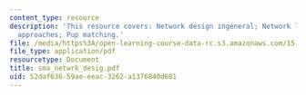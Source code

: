```yaml
---
content_type: resource
description: 'This resource covers: Network design ingeneral; Network loading; Solution
  approaches; Pup matching.'
file: /media/https%3A/open-learning-course-data-rc.s3.amazonaws.com/15-094j-systems-optimization-models-and-computation-sma-5223-spring-2004/52daf63659aeeeac3262a1376840d601_sma_netwrk_desig.pdf
file_type: application/pdf
resourcetype: Document
title: sma_netwrk_desig.pdf
uid: 52daf636-59ae-eeac-3262-a1376840d601
---
```

